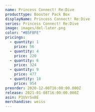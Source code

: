 ```yaml
---
name: Princess Connect! Re:Dive
producttype: Booster Pack Box
displayName: Princess Connect! Re:Dive
series: Princess Connect! Re:Dive
image: images/del-later.png
color: "#B5F8FE"
pricings:
  - quantity: 1
    price: 56
  - quantity: 4
    price: 220
  - quantity: 6
    price: 324
  - quantity: 9
    price: 477
  - quantity: 18
    price: 954
preorder: 2020-12-08T16:00:00.000Z
release: 2021-01-08T16:00:00.000Z
asin: P1UVrSv8E
merchandise: weiss
---
```

